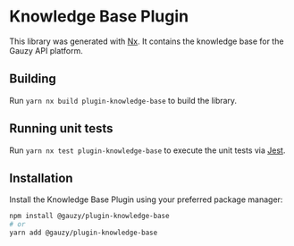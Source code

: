 # Knowledge Base Plugin

This library was generated with [Nx](https://nx.dev). It contains the knowledge base for the Gauzy API platform.

## Building

Run `yarn nx build plugin-knowledge-base` to build the library.

## Running unit tests

Run `yarn nx test plugin-knowledge-base` to execute the unit tests via [Jest](https://jestjs.io).

## Installation

Install the Knowledge Base Plugin using your preferred package manager:

```bash
npm install @gauzy/plugin-knowledge-base
# or
yarn add @gauzy/plugin-knowledge-base
```

